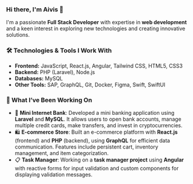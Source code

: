 ### Hi there, I'm Aivis 👋

I'm a passionate **Full Stack Developer** with expertise in **web development** and a keen interest in exploring new technologies and creating innovative solutions.

### 🛠️ Technologies & Tools I Work With
- **Frontend:** JavaScript, React.js, Angular, Tailwind CSS, HTML5, CSS3
- **Backend:** PHP (Laravel), Node.js
- **Databases:** MySQL
- **Other Tools:** SAP, GraphQL, Git, Docker, Figma, Swift, SwiftUI

### 🌟 What I’ve Been Working On
- 🏦 **Mini Internet Bank**: Developed a mini banking application using **Laravel** and **MySQL**. It allows users to open bank accounts, manage multiple credit cards, make transfers, and invest in cryptocurrencies.
- 🛍️ **E-commerce Store**: Built an e-commerce platform with **React.js** (frontend) and **PHP** (backend), using **GraphQL** for efficient data communication. Features include persistent cart, inventory management, and item categorization.
- 📋 **Task Manager**: Working on a **task manager project** using **Angular** with reactive forms for input validation and custom components for displaying validation messages.
